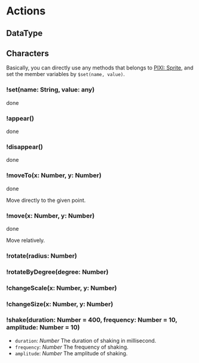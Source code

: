 # Actions

## DataType

## Characters

Basically, you can directly use any methods that belongs to [PIXI: Sprite](http://pixijs.download/dev/docs/PIXI.Sprite.html), and set the member variables by `$set(name, value)`.

### !set(name: String, value: any)
done

### !appear()
done

### !disappear()
done

### !moveTo(x: Number, y: Number)
done

Move directly to the given point.

### !move(x: Number, y: Number)
done

Move relatively.

### !rotate(radius: Number)

### !rotateByDegree(degree: Number)

### !changeScale(x: Number, y: Number)

### !changeSize(x: Number, y: Number)

### !shake(duration: Number = 400, frequency: Number = 10, amplitude: Number = 10)

- `duration`: *Number* The duration of shaking in millisecond.
- `frequency`: *Number* The frequency of shaking.
- `amplitude`: *Number* The amplitude of shaking.
